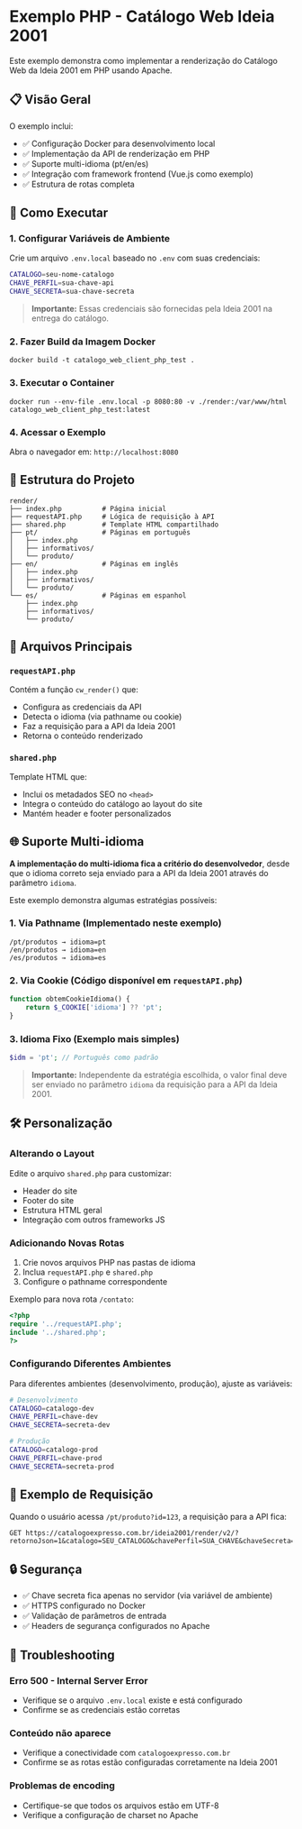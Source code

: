 # Exemplo PHP - Catálogo Web Ideia 2001

Este exemplo demonstra como implementar a renderização do Catálogo Web da Ideia 2001 em PHP usando Apache.

## 📋 Visão Geral

O exemplo inclui:
- ✅ Configuração Docker para desenvolvimento local
- ✅ Implementação da API de renderização em PHP
- ✅ Suporte multi-idioma (pt/en/es)
- ✅ Integração com framework frontend (Vue.js como exemplo)
- ✅ Estrutura de rotas completa

## 🚀 Como Executar

### 1. Configurar Variáveis de Ambiente

Crie um arquivo `.env.local` baseado no `.env` com suas credenciais:

```bash
CATALOGO=seu-nome-catalogo
CHAVE_PERFIL=sua-chave-api
CHAVE_SECRETA=sua-chave-secreta
```

> **Importante:** Essas credenciais são fornecidas pela Ideia 2001 na entrega do catálogo.

### 2. Fazer Build da Imagem Docker

```shell
docker build -t catalogo_web_client_php_test .
```

### 3. Executar o Container

```shell
docker run --env-file .env.local -p 8080:80 -v ./render:/var/www/html catalogo_web_client_php_test:latest
```

### 4. Acessar o Exemplo

Abra o navegador em: `http://localhost:8080`

## 📁 Estrutura do Projeto

```
render/
├── index.php          # Página inicial
├── requestAPI.php     # Lógica de requisição à API
├── shared.php         # Template HTML compartilhado
├── pt/                # Páginas em português
│   ├── index.php
│   ├── informativos/
│   └── produto/
├── en/                # Páginas em inglês
│   ├── index.php
│   ├── informativos/
│   └── produto/
└── es/                # Páginas em espanhol
    ├── index.php
    ├── informativos/
    └── produto/
```

## 🔧 Arquivos Principais

### `requestAPI.php`
Contém a função `cw_render()` que:
- Configura as credenciais da API
- Detecta o idioma (via pathname ou cookie)
- Faz a requisição para a API da Ideia 2001
- Retorna o conteúdo renderizado

### `shared.php`
Template HTML que:
- Inclui os metadados SEO no `<head>`
- Integra o conteúdo do catálogo ao layout do site
- Mantém header e footer personalizados

## 🌐 Suporte Multi-idioma

**A implementação do multi-idioma fica a critério do desenvolvedor**, desde que o idioma correto seja enviado para a API da Ideia 2001 através do parâmetro `idioma`.

Este exemplo demonstra algumas estratégias possíveis:

### 1. Via Pathname (Implementado neste exemplo)
```
/pt/produtos → idioma=pt
/en/produtos → idioma=en
/es/produtos → idioma=es
```

### 2. Via Cookie (Código disponível em `requestAPI.php`)
```php
function obtemCookieIdioma() {
    return $_COOKIE['idioma'] ?? 'pt';
}
```

### 3. Idioma Fixo (Exemplo mais simples)
```php
$idm = 'pt'; // Português como padrão
```

> **Importante:** Independente da estratégia escolhida, o valor final deve ser enviado no parâmetro `idioma` da requisição para a API da Ideia 2001.

## 🛠️ Personalização

### Alterando o Layout

Edite o arquivo `shared.php` para customizar:
- Header do site
- Footer do site
- Estrutura HTML geral
- Integração com outros frameworks JS

### Adicionando Novas Rotas

1. Crie novos arquivos PHP nas pastas de idioma
2. Inclua `requestAPI.php` e `shared.php`
3. Configure o pathname correspondente

Exemplo para nova rota `/contato`:
```php
<?php
require '../requestAPI.php';
include '../shared.php';
?>
```

### Configurando Diferentes Ambientes

Para diferentes ambientes (desenvolvimento, produção), ajuste as variáveis:

```bash
# Desenvolvimento
CATALOGO=catalogo-dev
CHAVE_PERFIL=chave-dev
CHAVE_SECRETA=secreta-dev

# Produção
CATALOGO=catalogo-prod
CHAVE_PERFIL=chave-prod
CHAVE_SECRETA=secreta-prod
```

## 📝 Exemplo de Requisição

Quando o usuário acessa `/pt/produto?id=123`, a requisição para a API fica:

```
GET https://catalogoexpresso.com.br/ideia2001/render/v2/?retornoJson=1&catalogo=SEU_CATALOGO&chavePerfil=SUA_CHAVE&chaveSecreta=SUA_SECRETA&pathname=/produto&idioma=pt&id=123
```

## 🔒 Segurança

- ✅ Chave secreta fica apenas no servidor (via variável de ambiente)
- ✅ HTTPS configurado no Docker
- ✅ Validação de parâmetros de entrada
- ✅ Headers de segurança configurados no Apache

## 🐛 Troubleshooting

### Erro 500 - Internal Server Error
- Verifique se o arquivo `.env.local` existe e está configurado
- Confirme se as credenciais estão corretas

### Conteúdo não aparece
- Verifique a conectividade com `catalogoexpresso.com.br`
- Confirme se as rotas estão configuradas corretamente na Ideia 2001

### Problemas de encoding
- Certifique-se que todos os arquivos estão em UTF-8
- Verifique a configuração de charset no Apache
